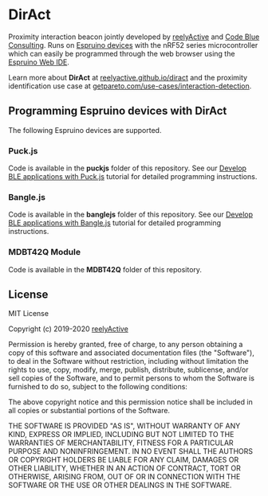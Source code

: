 DirAct
======

Proximity interaction beacon jointly developed by [reelyActive](https://www.reelyactive.com) and [Code Blue Consulting](https://consultcodeblue.com/).  Runs on [Espruino devices](https://shop.espruino.com/ble) with the nRF52 series microcontroller which can easily be programmed through the web browser using the [Espruino Web IDE](https://www.espruino.com/ide/).

Learn more about __DirAct__ at [reelyactive.github.io/diract](https://reelyactive.github.io/diract/) and the proximity identification use case at [getpareto.com/use-cases/interaction-detection](https://getpareto.com/use-cases/interaction-detection/).


Programming Espruino devices with DirAct
----------------------------------------

The following Espruino devices are supported.

### Puck.js

Code is available in the __puckjs__ folder of this repository.  See our [Develop BLE applications with Puck.js](https://reelyactive.github.io/diy/puckjs-dev/) tutorial for detailed programming instructions.

### Bangle.js

Code is available in the __banglejs__ folder of this repository.  See our [Develop BLE applications with Bangle.js](https://reelyactive.github.io/diy/banglejs-dev/) tutorial for detailed programming instructions.

### MDBT42Q Module

Code is available in the __MDBT42Q__ folder of this repository.


License
-------

MIT License

Copyright (c) 2019-2020 [reelyActive](https://www.reelyactive.com)

Permission is hereby granted, free of charge, to any person obtaining a copy of this software and associated documentation files (the "Software"), to deal in the Software without restriction, including without limitation the rights to use, copy, modify, merge, publish, distribute, sublicense, and/or sell copies of the Software, and to permit persons to whom the Software is furnished to do so, subject to the following conditions:

The above copyright notice and this permission notice shall be included in all copies or substantial portions of the Software.

THE SOFTWARE IS PROVIDED "AS IS", WITHOUT WARRANTY OF ANY KIND, EXPRESS OR
IMPLIED, INCLUDING BUT NOT LIMITED TO THE WARRANTIES OF MERCHANTABILITY,
FITNESS FOR A PARTICULAR PURPOSE AND NONINFRINGEMENT. IN NO EVENT SHALL THE
AUTHORS OR COPYRIGHT HOLDERS BE LIABLE FOR ANY CLAIM, DAMAGES OR OTHER
LIABILITY, WHETHER IN AN ACTION OF CONTRACT, TORT OR OTHERWISE, ARISING FROM,
OUT OF OR IN CONNECTION WITH THE SOFTWARE OR THE USE OR OTHER DEALINGS IN
THE SOFTWARE.
